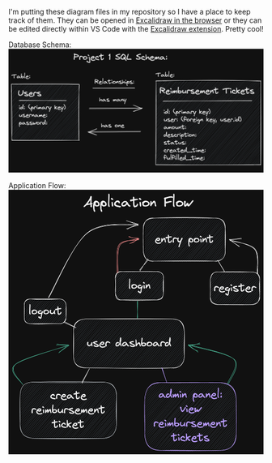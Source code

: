 I'm putting these diagram files in my repository so I have a place to keep track of them. They can be opened in [Excalidraw in the browser](https://excalidraw.com/) or they can be edited directly within VS Code with the [Excalidraw extension](https://marketplace.visualstudio.com/items?itemName=telesoho.excalidraw-editor-cj). Pretty cool!

Database Schema:
![](db-schema.png)

Application Flow:
![](application-flow.png)